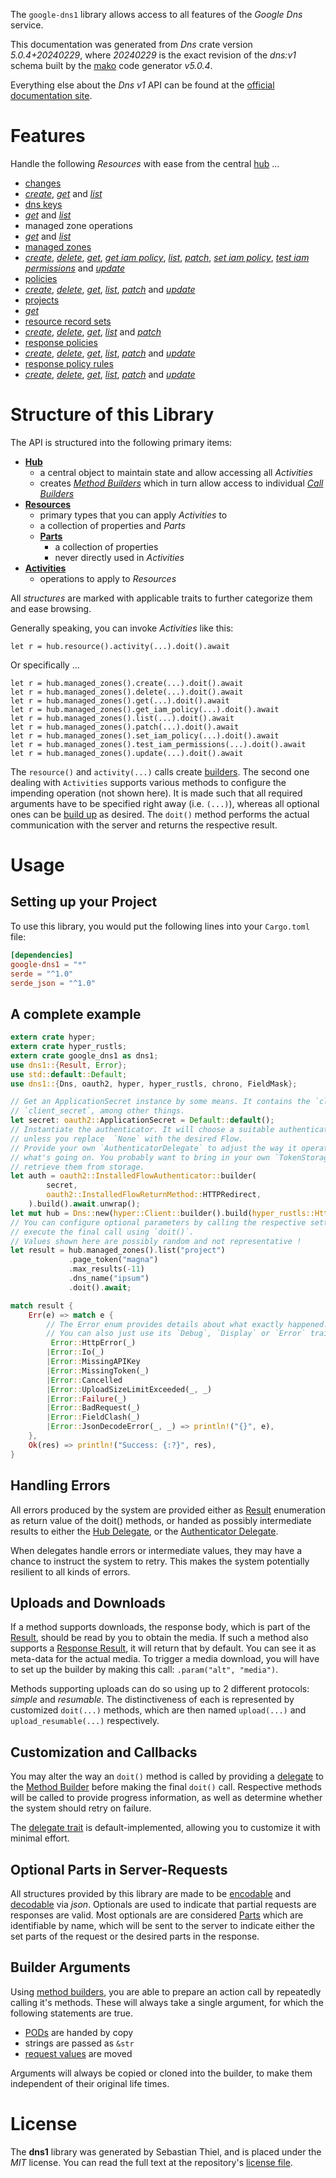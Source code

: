 <!---
DO NOT EDIT !
This file was generated automatically from 'src/generator/templates/api/README.md.mako'
DO NOT EDIT !
-->
The `google-dns1` library allows access to all features of the *Google Dns* service.

This documentation was generated from *Dns* crate version *5.0.4+20240229*, where *20240229* is the exact revision of the *dns:v1* schema built by the [mako](http://www.makotemplates.org/) code generator *v5.0.4*.

Everything else about the *Dns* *v1* API can be found at the
[official documentation site](https://cloud.google.com/dns/docs).
# Features

Handle the following *Resources* with ease from the central [hub](https://docs.rs/google-dns1/5.0.4+20240229/google_dns1/Dns) ... 

* [changes](https://docs.rs/google-dns1/5.0.4+20240229/google_dns1/api::Change)
 * [*create*](https://docs.rs/google-dns1/5.0.4+20240229/google_dns1/api::ChangeCreateCall), [*get*](https://docs.rs/google-dns1/5.0.4+20240229/google_dns1/api::ChangeGetCall) and [*list*](https://docs.rs/google-dns1/5.0.4+20240229/google_dns1/api::ChangeListCall)
* [dns keys](https://docs.rs/google-dns1/5.0.4+20240229/google_dns1/api::DnsKey)
 * [*get*](https://docs.rs/google-dns1/5.0.4+20240229/google_dns1/api::DnsKeyGetCall) and [*list*](https://docs.rs/google-dns1/5.0.4+20240229/google_dns1/api::DnsKeyListCall)
* managed zone operations
 * [*get*](https://docs.rs/google-dns1/5.0.4+20240229/google_dns1/api::ManagedZoneOperationGetCall) and [*list*](https://docs.rs/google-dns1/5.0.4+20240229/google_dns1/api::ManagedZoneOperationListCall)
* [managed zones](https://docs.rs/google-dns1/5.0.4+20240229/google_dns1/api::ManagedZone)
 * [*create*](https://docs.rs/google-dns1/5.0.4+20240229/google_dns1/api::ManagedZoneCreateCall), [*delete*](https://docs.rs/google-dns1/5.0.4+20240229/google_dns1/api::ManagedZoneDeleteCall), [*get*](https://docs.rs/google-dns1/5.0.4+20240229/google_dns1/api::ManagedZoneGetCall), [*get iam policy*](https://docs.rs/google-dns1/5.0.4+20240229/google_dns1/api::ManagedZoneGetIamPolicyCall), [*list*](https://docs.rs/google-dns1/5.0.4+20240229/google_dns1/api::ManagedZoneListCall), [*patch*](https://docs.rs/google-dns1/5.0.4+20240229/google_dns1/api::ManagedZonePatchCall), [*set iam policy*](https://docs.rs/google-dns1/5.0.4+20240229/google_dns1/api::ManagedZoneSetIamPolicyCall), [*test iam permissions*](https://docs.rs/google-dns1/5.0.4+20240229/google_dns1/api::ManagedZoneTestIamPermissionCall) and [*update*](https://docs.rs/google-dns1/5.0.4+20240229/google_dns1/api::ManagedZoneUpdateCall)
* [policies](https://docs.rs/google-dns1/5.0.4+20240229/google_dns1/api::Policy)
 * [*create*](https://docs.rs/google-dns1/5.0.4+20240229/google_dns1/api::PolicyCreateCall), [*delete*](https://docs.rs/google-dns1/5.0.4+20240229/google_dns1/api::PolicyDeleteCall), [*get*](https://docs.rs/google-dns1/5.0.4+20240229/google_dns1/api::PolicyGetCall), [*list*](https://docs.rs/google-dns1/5.0.4+20240229/google_dns1/api::PolicyListCall), [*patch*](https://docs.rs/google-dns1/5.0.4+20240229/google_dns1/api::PolicyPatchCall) and [*update*](https://docs.rs/google-dns1/5.0.4+20240229/google_dns1/api::PolicyUpdateCall)
* [projects](https://docs.rs/google-dns1/5.0.4+20240229/google_dns1/api::Project)
 * [*get*](https://docs.rs/google-dns1/5.0.4+20240229/google_dns1/api::ProjectGetCall)
* [resource record sets](https://docs.rs/google-dns1/5.0.4+20240229/google_dns1/api::ResourceRecordSet)
 * [*create*](https://docs.rs/google-dns1/5.0.4+20240229/google_dns1/api::ResourceRecordSetCreateCall), [*delete*](https://docs.rs/google-dns1/5.0.4+20240229/google_dns1/api::ResourceRecordSetDeleteCall), [*get*](https://docs.rs/google-dns1/5.0.4+20240229/google_dns1/api::ResourceRecordSetGetCall), [*list*](https://docs.rs/google-dns1/5.0.4+20240229/google_dns1/api::ResourceRecordSetListCall) and [*patch*](https://docs.rs/google-dns1/5.0.4+20240229/google_dns1/api::ResourceRecordSetPatchCall)
* [response policies](https://docs.rs/google-dns1/5.0.4+20240229/google_dns1/api::ResponsePolicy)
 * [*create*](https://docs.rs/google-dns1/5.0.4+20240229/google_dns1/api::ResponsePolicyCreateCall), [*delete*](https://docs.rs/google-dns1/5.0.4+20240229/google_dns1/api::ResponsePolicyDeleteCall), [*get*](https://docs.rs/google-dns1/5.0.4+20240229/google_dns1/api::ResponsePolicyGetCall), [*list*](https://docs.rs/google-dns1/5.0.4+20240229/google_dns1/api::ResponsePolicyListCall), [*patch*](https://docs.rs/google-dns1/5.0.4+20240229/google_dns1/api::ResponsePolicyPatchCall) and [*update*](https://docs.rs/google-dns1/5.0.4+20240229/google_dns1/api::ResponsePolicyUpdateCall)
* [response policy rules](https://docs.rs/google-dns1/5.0.4+20240229/google_dns1/api::ResponsePolicyRule)
 * [*create*](https://docs.rs/google-dns1/5.0.4+20240229/google_dns1/api::ResponsePolicyRuleCreateCall), [*delete*](https://docs.rs/google-dns1/5.0.4+20240229/google_dns1/api::ResponsePolicyRuleDeleteCall), [*get*](https://docs.rs/google-dns1/5.0.4+20240229/google_dns1/api::ResponsePolicyRuleGetCall), [*list*](https://docs.rs/google-dns1/5.0.4+20240229/google_dns1/api::ResponsePolicyRuleListCall), [*patch*](https://docs.rs/google-dns1/5.0.4+20240229/google_dns1/api::ResponsePolicyRulePatchCall) and [*update*](https://docs.rs/google-dns1/5.0.4+20240229/google_dns1/api::ResponsePolicyRuleUpdateCall)




# Structure of this Library

The API is structured into the following primary items:

* **[Hub](https://docs.rs/google-dns1/5.0.4+20240229/google_dns1/Dns)**
    * a central object to maintain state and allow accessing all *Activities*
    * creates [*Method Builders*](https://docs.rs/google-dns1/5.0.4+20240229/google_dns1/client::MethodsBuilder) which in turn
      allow access to individual [*Call Builders*](https://docs.rs/google-dns1/5.0.4+20240229/google_dns1/client::CallBuilder)
* **[Resources](https://docs.rs/google-dns1/5.0.4+20240229/google_dns1/client::Resource)**
    * primary types that you can apply *Activities* to
    * a collection of properties and *Parts*
    * **[Parts](https://docs.rs/google-dns1/5.0.4+20240229/google_dns1/client::Part)**
        * a collection of properties
        * never directly used in *Activities*
* **[Activities](https://docs.rs/google-dns1/5.0.4+20240229/google_dns1/client::CallBuilder)**
    * operations to apply to *Resources*

All *structures* are marked with applicable traits to further categorize them and ease browsing.

Generally speaking, you can invoke *Activities* like this:

```Rust,ignore
let r = hub.resource().activity(...).doit().await
```

Or specifically ...

```ignore
let r = hub.managed_zones().create(...).doit().await
let r = hub.managed_zones().delete(...).doit().await
let r = hub.managed_zones().get(...).doit().await
let r = hub.managed_zones().get_iam_policy(...).doit().await
let r = hub.managed_zones().list(...).doit().await
let r = hub.managed_zones().patch(...).doit().await
let r = hub.managed_zones().set_iam_policy(...).doit().await
let r = hub.managed_zones().test_iam_permissions(...).doit().await
let r = hub.managed_zones().update(...).doit().await
```

The `resource()` and `activity(...)` calls create [builders][builder-pattern]. The second one dealing with `Activities` 
supports various methods to configure the impending operation (not shown here). It is made such that all required arguments have to be 
specified right away (i.e. `(...)`), whereas all optional ones can be [build up][builder-pattern] as desired.
The `doit()` method performs the actual communication with the server and returns the respective result.

# Usage

## Setting up your Project

To use this library, you would put the following lines into your `Cargo.toml` file:

```toml
[dependencies]
google-dns1 = "*"
serde = "^1.0"
serde_json = "^1.0"
```

## A complete example

```Rust
extern crate hyper;
extern crate hyper_rustls;
extern crate google_dns1 as dns1;
use dns1::{Result, Error};
use std::default::Default;
use dns1::{Dns, oauth2, hyper, hyper_rustls, chrono, FieldMask};

// Get an ApplicationSecret instance by some means. It contains the `client_id` and 
// `client_secret`, among other things.
let secret: oauth2::ApplicationSecret = Default::default();
// Instantiate the authenticator. It will choose a suitable authentication flow for you, 
// unless you replace  `None` with the desired Flow.
// Provide your own `AuthenticatorDelegate` to adjust the way it operates and get feedback about 
// what's going on. You probably want to bring in your own `TokenStorage` to persist tokens and
// retrieve them from storage.
let auth = oauth2::InstalledFlowAuthenticator::builder(
        secret,
        oauth2::InstalledFlowReturnMethod::HTTPRedirect,
    ).build().await.unwrap();
let mut hub = Dns::new(hyper::Client::builder().build(hyper_rustls::HttpsConnectorBuilder::new().with_native_roots().https_or_http().enable_http1().build()), auth);
// You can configure optional parameters by calling the respective setters at will, and
// execute the final call using `doit()`.
// Values shown here are possibly random and not representative !
let result = hub.managed_zones().list("project")
             .page_token("magna")
             .max_results(-11)
             .dns_name("ipsum")
             .doit().await;

match result {
    Err(e) => match e {
        // The Error enum provides details about what exactly happened.
        // You can also just use its `Debug`, `Display` or `Error` traits
         Error::HttpError(_)
        |Error::Io(_)
        |Error::MissingAPIKey
        |Error::MissingToken(_)
        |Error::Cancelled
        |Error::UploadSizeLimitExceeded(_, _)
        |Error::Failure(_)
        |Error::BadRequest(_)
        |Error::FieldClash(_)
        |Error::JsonDecodeError(_, _) => println!("{}", e),
    },
    Ok(res) => println!("Success: {:?}", res),
}

```
## Handling Errors

All errors produced by the system are provided either as [Result](https://docs.rs/google-dns1/5.0.4+20240229/google_dns1/client::Result) enumeration as return value of
the doit() methods, or handed as possibly intermediate results to either the 
[Hub Delegate](https://docs.rs/google-dns1/5.0.4+20240229/google_dns1/client::Delegate), or the [Authenticator Delegate](https://docs.rs/yup-oauth2/*/yup_oauth2/trait.AuthenticatorDelegate.html).

When delegates handle errors or intermediate values, they may have a chance to instruct the system to retry. This 
makes the system potentially resilient to all kinds of errors.

## Uploads and Downloads
If a method supports downloads, the response body, which is part of the [Result](https://docs.rs/google-dns1/5.0.4+20240229/google_dns1/client::Result), should be
read by you to obtain the media.
If such a method also supports a [Response Result](https://docs.rs/google-dns1/5.0.4+20240229/google_dns1/client::ResponseResult), it will return that by default.
You can see it as meta-data for the actual media. To trigger a media download, you will have to set up the builder by making
this call: `.param("alt", "media")`.

Methods supporting uploads can do so using up to 2 different protocols: 
*simple* and *resumable*. The distinctiveness of each is represented by customized 
`doit(...)` methods, which are then named `upload(...)` and `upload_resumable(...)` respectively.

## Customization and Callbacks

You may alter the way an `doit()` method is called by providing a [delegate](https://docs.rs/google-dns1/5.0.4+20240229/google_dns1/client::Delegate) to the 
[Method Builder](https://docs.rs/google-dns1/5.0.4+20240229/google_dns1/client::CallBuilder) before making the final `doit()` call. 
Respective methods will be called to provide progress information, as well as determine whether the system should 
retry on failure.

The [delegate trait](https://docs.rs/google-dns1/5.0.4+20240229/google_dns1/client::Delegate) is default-implemented, allowing you to customize it with minimal effort.

## Optional Parts in Server-Requests

All structures provided by this library are made to be [encodable](https://docs.rs/google-dns1/5.0.4+20240229/google_dns1/client::RequestValue) and 
[decodable](https://docs.rs/google-dns1/5.0.4+20240229/google_dns1/client::ResponseResult) via *json*. Optionals are used to indicate that partial requests are responses 
are valid.
Most optionals are are considered [Parts](https://docs.rs/google-dns1/5.0.4+20240229/google_dns1/client::Part) which are identifiable by name, which will be sent to 
the server to indicate either the set parts of the request or the desired parts in the response.

## Builder Arguments

Using [method builders](https://docs.rs/google-dns1/5.0.4+20240229/google_dns1/client::CallBuilder), you are able to prepare an action call by repeatedly calling it's methods.
These will always take a single argument, for which the following statements are true.

* [PODs][wiki-pod] are handed by copy
* strings are passed as `&str`
* [request values](https://docs.rs/google-dns1/5.0.4+20240229/google_dns1/client::RequestValue) are moved

Arguments will always be copied or cloned into the builder, to make them independent of their original life times.

[wiki-pod]: http://en.wikipedia.org/wiki/Plain_old_data_structure
[builder-pattern]: http://en.wikipedia.org/wiki/Builder_pattern
[google-go-api]: https://github.com/google/google-api-go-client

# License
The **dns1** library was generated by Sebastian Thiel, and is placed 
under the *MIT* license.
You can read the full text at the repository's [license file][repo-license].

[repo-license]: https://github.com/Byron/google-apis-rsblob/main/LICENSE.md

